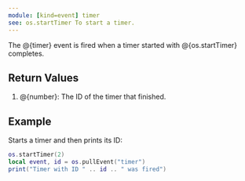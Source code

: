 ```yaml
---
module: [kind=event] timer
see: os.startTimer To start a timer.
---
```


The @{timer} event is fired when a timer started with @{os.startTimer} completes.

## Return Values
1. @{number}: The ID of the timer that finished.

## Example
Starts a timer and then prints its ID:
```lua
os.startTimer(2)
local event, id = os.pullEvent("timer")
print("Timer with ID " .. id .. " was fired")
```
